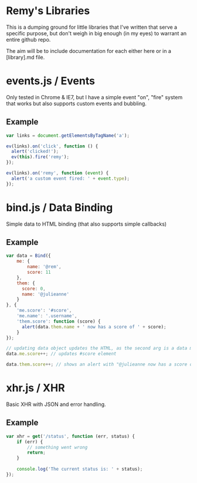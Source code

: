 # Remy's Libraries

This is a dumping ground for little libraries that I've written that serve a specific purpose, but don't weigh in big enough (in my eyes) to warrant an entire github repo. 

The aim will be to include documentation for each either here or in a [library].md file.

# events.js / Events

Only tested in Chrome & IE7, but I have a simple event "on", "fire" system that works but also supports custom events and bubbling.

## Example

```javascript
var links = document.getElementsByTagName('a');

ev(links).on('click', function () {
  alert('clicked!');
  ev(this).fire('remy');
});

ev(links).on('remy', function (event) {
  alert('a custom event fired: ' + event.type);
});
```
    
# bind.js / Data Binding

Simple data to HTML binding (that also supports simple callbacks)

## Example

```javascript
var data = Bind({
    me: {
        name: '@rem',
        score: 11
    },
    them: {
      score: 0,
      name: '@julieanne'
    }
}, {
    'me.score': '#score',
    'me.name': '.username',
    'them.score': function (score) {
      alert(data.them.name + ' now has a score of ' + score);
    }
});

// updating data object updates the HTML, as the second arg is a data mapping
data.me.score++; // updates #score element

data.them.score++; // shows an alert with "@julieanne now has a score of 1"
```

# xhr.js / XHR

Basic XHR with JSON and error handling.

## Example

```javascript
var xhr = get('/status', function (err, status) {
    if (err) {
        // something went wrong
        return;
    }
    
    console.log('The current status is: ' + status);
});
```
